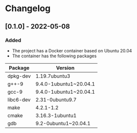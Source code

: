 # Changelog

## [0.1.0] - 2022-05-08

### Added
- The project has a Docker container based on Ubuntu 20.04
- The container has the following packages

| Package | Version |
| --- | --- |
| dpkg-dev | 1.19.7ubuntu3 |
| g++-9 | 9.4.0-1ubuntu1~20.04.1 |
| gcc-9 | 9.4.0-1ubuntu1~20.04.1 |
| libc6-dev | 2.31-0ubuntu9.7 |
| make | 4.2.1-1.2 |
| cmake | 3.16.3-1ubuntu1 |
| gdb | 9.2-0ubuntu1~20.04.1 |
